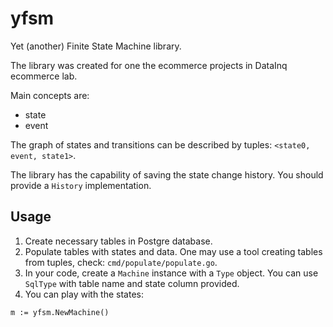 # yfsm

Yet (another) Finite State Machine library.

The library was created for one the ecommerce projects in DataInq ecommerce lab.

Main concepts are:
 - state
 - event

The graph of states and transitions can be described by tuples:
`<state0, event, state1>`.

The library has the capability of saving the state change history.
You should provide a `History` implementation.

## Usage

1. Create necessary tables in Postgre database.
2. Populate tables with states and data. One may use a tool creating
tables from tuples, check: `cmd/populate/populate.go`.
3. In your code, create a `Machine` instance with a `Type` object. You can use
   `SqlType` with table name and state column provided.
4. You can play with the states:

```
m := yfsm.NewMachine()
```